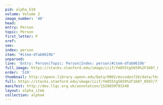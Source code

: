```yaml
---
pid: alpha_519
volume: Volume 2
image_number: '40'
head: 
entry: Person
topic: Person
first_letter: P
xref: 
see: 
index: person
item: "#item-dfab0619b"
unparsed: 
line: 'Entry: Person|Topic: Person|Index: person|#item-dfab0619b'
full_image: https://stacks.stanford.edu/image/iiif/fm855tg5659%2F1607_0507/full/full/0/default.jpg
order: '519'
thumbnail: http://openn.library.upenn.edu/Data/0002/mscodex726/data/thumb/1607_0507_thumb.jpg
full: https://stacks.stanford.edu/image/iiif/fm855tg5659%2F1607_0507/777,972,3094,447/full/0/default.jpg
manifest: http://dev.llgc.org.uk/annotation/1528039793340
layout: alpha_item
collection: alpha4
---
```

